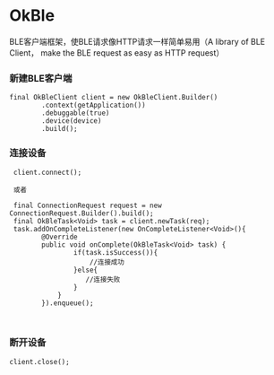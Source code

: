 # OkBle
BLE客户端框架，使BLE请求像HTTP请求一样简单易用（A library of BLE Client， make the BLE request as easy as HTTP request）


### 新建BLE客户端
```
final OkBleClient client = new OkBleClient.Builder()
        .context(getApplication())
        .debuggable(true)
        .device(device)
        .build();
```

### 连接设备
```
 client.connect();
 
 或者
 
 final ConnectionRequest request = new ConnectionRequest.Builder().build();
 final OkBleTask<Void> task = client.newTask(req);
 task.addOnCompleteListener(new OnCompleteListener<Void>(){
        @Override
        public void onComplete(OkBleTask<Void> task) {
                if(task.isSuccess()){
                    //连接成功
                }else{
                   //连接失败
                }
            }
        }).enqueue();
        
        
```
### 断开设备
```
client.close();
```







